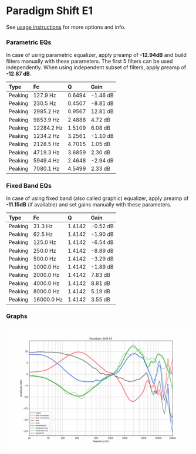 # Paradigm Shift E1
See [usage instructions](https://github.com/jaakkopasanen/AutoEq#usage) for more options and info.

### Parametric EQs
In case of using parametric equalizer, apply preamp of **-12.94dB** and build filters manually
with these parameters. The first 5 filters can be used independently.
When using independent subset of filters, apply preamp of **-12.87 dB**.

| Type    | Fc         |      Q | Gain     |
|:--------|:-----------|:-------|:---------|
| Peaking | 127.9 Hz   | 0.6494 | -1.46 dB |
| Peaking | 230.5 Hz   | 0.4507 | -8.81 dB |
| Peaking | 2985.2 Hz  | 0.9567 | 12.81 dB |
| Peaking | 9853.9 Hz  | 2.4888 | 4.72 dB  |
| Peaking | 12284.2 Hz | 1.5109 | 6.08 dB  |
| Peaking | 1234.2 Hz  | 3.2561 | -1.10 dB |
| Peaking | 2128.5 Hz  | 4.7015 | 1.05 dB  |
| Peaking | 4719.3 Hz  | 3.6859 | 2.30 dB  |
| Peaking | 5949.4 Hz  | 2.4648 | -2.94 dB |
| Peaking | 7080.1 Hz  | 4.5499 | 2.33 dB  |

### Fixed Band EQs
In case of using fixed band (also called graphic) equalizer, apply preamp of **-11.15dB**
(if available) and set gains manually with these parameters.

| Type    | Fc         |      Q | Gain     |
|:--------|:-----------|:-------|:---------|
| Peaking | 31.3 Hz    | 1.4142 | -0.52 dB |
| Peaking | 62.5 Hz    | 1.4142 | -1.90 dB |
| Peaking | 125.0 Hz   | 1.4142 | -6.54 dB |
| Peaking | 250.0 Hz   | 1.4142 | -8.89 dB |
| Peaking | 500.0 Hz   | 1.4142 | -3.29 dB |
| Peaking | 1000.0 Hz  | 1.4142 | -1.89 dB |
| Peaking | 2000.0 Hz  | 1.4142 | 7.83 dB  |
| Peaking | 4000.0 Hz  | 1.4142 | 8.81 dB  |
| Peaking | 8000.0 Hz  | 1.4142 | 5.19 dB  |
| Peaking | 16000.0 Hz | 1.4142 | 3.55 dB  |

### Graphs
![](./Paradigm%20Shift%20E1.png)